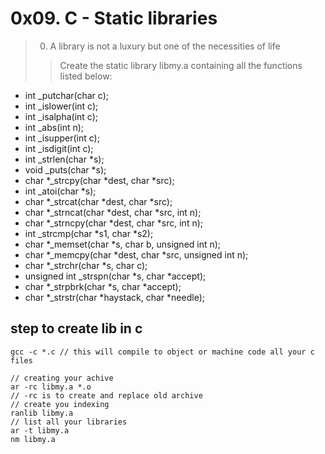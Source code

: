 # 0x09. C - Static libraries
> 0. A library is not a luxury but one of the necessities of life
> > Create the static library libmy.a containing all the functions listed below:
- int _putchar(char c);
- int _islower(int c);
- int _isalpha(int c);
- int _abs(int n);
- int _isupper(int c);
- int _isdigit(int c);
- int _strlen(char *s);
- void _puts(char *s);
- char *_strcpy(char *dest, char *src);
- int _atoi(char *s);
- char *_strcat(char *dest, char *src);
- char *_strncat(char *dest, char *src, int n);
- char *_strncpy(char *dest, char *src, int n);
- int _strcmp(char *s1, char *s2);
- char *_memset(char *s, char b, unsigned int n);
- char *_memcpy(char *dest, char *src, unsigned int n);
- char *_strchr(char *s, char c);
- unsigned int _strspn(char *s, char *accept);
- char *_strpbrk(char *s, char *accept);
- char *_strstr(char *haystack, char *needle);

## step to create lib in c
```
gcc -c *.c // this will compile to object or machine code all your c files

// creating your achive
ar -rc libmy.a *.o
// -rc is to create and replace old archive
// create you indexing
ranlib libmy.a
// list all your libraries
ar -t libmy.a
nm libmy.a 
```
